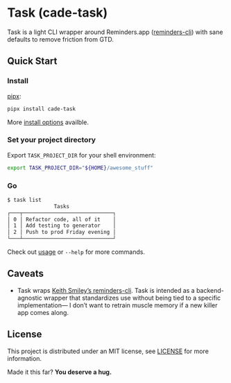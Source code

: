 # Task (cade-task)

Task is a light CLI wrapper around Reminders.app ([reminders-cli](https://github.com/keith/reminders-cli)) with sane defaults to remove friction from GTD.

## Quick Start

### Install

[pipx](https://pypa.github.io/pipx/):

```sh
pipx install cade-task
```

More [install options](https://task.cade.pro/install.html) availble.

### Set your project directory

Export `TASK_PROJECT_DIR` for your shell environment:

```sh
export TASK_PROJECT_DIR="${HOME}/awesome_stuff"
```

### Go

```sh
$ task list
               Tasks
┌───┬─────────────────────────────┐
│ 0 │ Refactor code, all of it    │
│ 1 │ Add testing to generator    │
│ 2 │ Push to prod Friday evening │
└───┴─────────────────────────────┘
```

Check out [usage](https://task.cade.pro/usage.html) or `--help` for more commands.

## Caveats

- Task wraps [Keith Smiley’s reminders-cli](https://github.com/keith/reminders-cli). Task is intended as a backend-agnostic wrapper that standardizes use without being tied to a specific implementation— I don’t want to retrain muscle memory if a new killer app comes along.

## License

This project is distributed under an MIT license, see [LICENSE](https://github.com/cadeef/cade-task/blob/main/LICENSE) for more information.

Made it this far? **You deserve a hug.**
